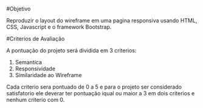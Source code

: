 #Objetivo

Reproduzir o layout do wireframe em uma pagina responsiva usando HTML, CSS, Javascript e o framework Bootstrap.

#Criterios de Avaliação

A pontuação do projeto será dividida em 3 criterios:

1. Semantica
2. Responsividade
3. Similaridade ao Wireframe

Cada criterio sera pontuado de 0 a 5 e para o projeto ser considerado satisfatorio ele deverar ter pontuação iqual ou maior a 3 em dois criterios e nenhum criterio com 0.